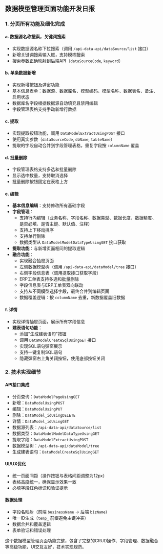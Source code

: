 ## 数据模型管理页面功能开发日报
### 1. 分页所有功能及细化完成
#### a. 数据源名称搜索，关键词搜索
+ 实现数据源名称下拉搜索（调用 `/api-data-api/dataSource/list` 接口）
+ 新增关键词搜索输入框，支持模糊搜索
+ 搜索参数正确映射到后端API（`dataSourceCode`, `keyword`）

#### b. 单条数据新增
+ 实现新增按钮及弹窗功能
+ 基本信息表单：数据源、数据库名、模型编码、模型名称、数据表名、备注、启用状态
+ 数据库名字段根据数据源自动填充且禁用编辑
+ 字段管理表格支持手动新增行数据

#### c. 提取
+ 实现提取按钮功能，调用 `DataModelExtractUsingPOST` 接口
+ 使用真实参数（`dataSourceCode`, `dbName`, `tableName`）
+ 提取的字段自动合并到字段管理表格，重复字段按 `columnName` 覆盖

#### d. 批量删除
+ 字段管理表格支持多选和批量删除
+ 显示选中数量，支持取消选择
+ 批量删除按钮固定在表格上方

#### e. 编辑
+ **基本信息编辑**：支持修改所有基础字段
+ **字段管理**：
    - 支持行内编辑（业务名称、字段名称、数据类型、数据长度、数据精度、是否必填、是否主键、默认值、注释）
    - 支持上下移动排序
    - 支持单行删除
    - 数据类型从 `DataModelModelDataTypeUsingGET` 接口获取
+ **提取功能**：与新增页面相同的提取逻辑
+ **融合功能**：
    - 实现融合抽屉页面
    - 左侧数据模型树（调用 `/api-data-api/dataModel/tree` 接口）
    - 右侧字段信息表（调用提取接口获取字段）
    - ERP工单表支持多选和批量删除
    - 字段信息表与ERP工单表双向联动
    - 支持从不同模型选择字段，最终合并到编辑页面
    - 数据覆盖逻辑：按 `columnName` 去重，新数据覆盖旧数据

#### f. 详情
+ 实现详情抽屉页面，展示所有字段信息
+ **建表语句功能**：
    - 添加"生成建表语句"按钮
    - 调用 `DataModelCreateSqlUsingGET` 接口
    - 实现SQL语句弹窗展示
    - 支持一键复制SQL语句
    - 隐藏弹窗右上角关闭按钮，使用底部按钮关闭

### 2. 技术实现细节
#### API接口集成
+ 分页查询：`DataModelPageUsingGET`
+ 新增：`DataModelUsingPOST`
+ 编辑：`DataModelUsingPUT`
+ 删除：`DataModel_idUsingDELETE`
+ 详情：`DataModel_idUsingGET`
+ 数据源列表：`/api-data-api/dataSource/list`
+ 数据类型：`DataModelModelDataTypeUsingGET`
+ 提取字段：`DataModelExtractUsingPOST`
+ 数据模型树：`/api-data-api/dataModel/tree`
+ 生成建表语句：`DataModelCreateSqlUsingGET`

#### UI/UX优化
+ 统一页面间距（操作按钮与表格间距调整为12px）
+ 表格高度统一，确保显示效果一致
+ 必填字段红色标识和验证提示

#### 数据处理
+ 字段名映射（前端 `businessName` → 后端 `bizName`）
+ 唯一ID生成（`temp_` 前缀避免主键冲突）
+ 数据合并和覆盖逻辑
+ 表单验证和错误处理

这个数据模型管理页面功能完整，包含了完整的CRUD操作、字段管理、数据融合等高级功能，UI交互友好，技术实现规范。

